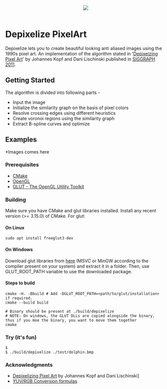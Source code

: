 <div align="center">
  <img src="http://i64.tinypic.com/f22beq.jpg"><br><br>
</div>

# Depixelize PixelArt
Depixelize lets you to create beautiful looking anti aliased images using the 1990s pixel art.
An implementation of the algorithm stated in '[Depixeizing Pixel Art](http://johanneskopf.de/publications/pixelart/)' by Johannes Kopf and Dani Lischinski published in [SIGGRAPH 2011](http://www.siggraph.org/s2011/).

## Getting Started
The algorithm is divided into following parts -
* Input the image
* Initialize the similarity graph on the basis of pixel colors
* Resolve crossing edges using different heuristics
* Create voronoi regions using the similarity graph
* Extract B-spline curves and optimize

## Examples
*Images comes here

### Prerequisites  
* [CMake](https://cmake.org/)
* [OpenGL](https://www.opengl.org/)
* [GLUT - The OpenGL Utility Toolkit](https://www.opengl.org/resources/libraries/glut/)

### Building
Make sure you have CMake and glut libraries installed. Install any recent version (>= 3.15.0) of CMake. For glut:

#### On Linux
```
sudo apt install freeglut3-dev
```
#### On Windows
Download glut libraries from [here](https://www.transmissionzero.co.uk/software/freeglut-devel/) (MSVC or MinGW according to the compiler present on your system) and extract it in a folder. Then, use GLUT_ROOT_PATH variable to use the downloaded package.

#### Steps to build
```
cmake -H. -Bbuild # Add -DGLUT_ROOT_PATH=<path/to/glut/installation> if required.
cmake --build build

# Binary should be present at ./build/depixelize
# NOTE: On windows, the GLUT DLLs are copied alongside the binary, thus if you moe the binary, you want to move them together
cmake
```
### Try (it's fun)
```shell
$
$ ./build/depixelize ./test/dolphin.bmp
```
### Acknowledgments
* [Depixelizing Pixel Art](http://johanneskopf.de/publications/pixelart/) by Johannes Kopf and Dani Lischinski]
* [YUV/RGB Conversion formulas](http://www.pcmag.com/encyclopedia/term/55166/yuv-rgb-conversion-formulas)
